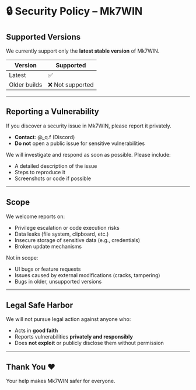 # 🔒 Security Policy – Mk7WIN

## Supported Versions

We currently support only the **latest stable version** of Mk7WIN.

| Version     | Supported           |
|-------------|---------------------|
| Latest      | ✅                  |
| Older builds| ❌ Not supported    |

---

## Reporting a Vulnerability

If you discover a security issue in Mk7WIN, please report it privately.

- **Contact**: @_q.f (Discord)
- **Do not** open a public issue for sensitive vulnerabilities

We will investigate and respond as soon as possible. Please include:

- A detailed description of the issue
- Steps to reproduce it
- Screenshots or code if possible

---

## Scope

We welcome reports on:

- Privilege escalation or code execution risks
- Data leaks (file system, clipboard, etc.)
- Insecure storage of sensitive data (e.g., credentials)
- Broken update mechanisms

Not in scope:

- UI bugs or feature requests
- Issues caused by external modifications (cracks, tampering)
- Bugs in older, unsupported versions

---

## Legal Safe Harbor

We will not pursue legal action against anyone who:

- Acts in **good faith**
- Reports vulnerabilities **privately and responsibly**
- Does **not exploit** or publicly disclose them without permission

---

## Thank You ❤️

Your help makes Mk7WIN safer for everyone.
